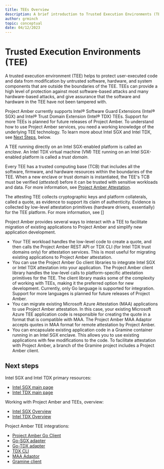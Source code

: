 ```yaml
---
title: TEEs Overview
description: A brief introduction to Trusted Execution Environments (TEEs).
author: grminch
topic: conceptual
date: 04/12/2023
---
```


# Trusted Execution Environments (TEE)

A trusted execution environment (TEE) helps to protect user-executed code and data from modification by untrusted software, hardware, and system components that are outside the boundaries of the TEE. TEEs can provide a high level of protection against most software-based attacks and many hardware-based attacks, and give assurance that the software and hardware in the TEE have not been tampered with. 

Project Amber currently supports Intel® Software Guard Extensions (Intel® SGX) and Intel® Trust Domain Extension (Intel® TDX) TEEs. Support for more TEEs is planned for future releases of Project Amber. To understand how to use Project Amber services, you need a working knowledge of the underlying TEE technology. To learn more about Intel SGX and Intel TDX, see [Next Steps](#next-steps), below.

A TEE running directly on an Intel SGX-enabled platform is called an _enclave_. An Intel TDX virtual machine (VM) TEE running on an Intel SGX-enabled platform is called a _trust domain_.

Every TEE has a trusted computing base (TCB) that includes all the software, firmware, and hardware resources within the boundaries of the TEE. When a new enclave or trust domain is instantiated, the TEE's TCB must be verified (_attested_) before it can be trusted with sensitive workloads and data. For more information, see [Project Amber Attestation](concept-attestation-overview.md).

The attesting TEE collects cryptographic keys and platform collaterals, called a quote, as evidence to support its claim of authenticity. Evidence is collected by low-level attestation primitives (hardware drivers, essentially) for the TEE platform. For more information, see []

Project Amber provides several ways to interact with a TEE to facilitate migration of existing applications to Project Amber and simplify new application development. 

* Your TEE workload handles the low-level code to create a quote, and then calls the Project Amber REST API or TDX CLI (for Intel TDX trust domains only) for attestation services. This is most useful for migrating existing applications to Project Amber attestation.
* You can use the Project Amber Go client libraries to integrate Intel SGX or Intel TDX attestation into your application. The Project Amber client library handles the low-level calls to platform-specific attestation primitives for the TEE. The client library masks some of the complexity of working with TEEs, making it the preferred option for new development. Currently, only Go language is supported for integration. Support for more languages is planned for future releases of Project Amber.
* You can migrate existing Microsoft Azure Attestation (MAA) applications to use Project Amber attestation. In this case, your existing Microsoft Azure TEE application code is responsible for creating the quote in a format that is compatible with MAA. The Project Amber MAA Adaptor accepts quotes in MAA format for remote attestation by Project Amber.
* You can encapsulate existing application code in a Gramine container running in an Intel SGX enclave. This allows you to use existing applications with few modifications to the code. To facilitate attestation with Project Amber, a branch of the Gramine project includes a Project Amber client. 

## Next steps

Intel SGX and Intel TDX primary resources:

- [Intel SGX main page][sgx-overview]
- [Intel TDX main page][tdx-overview]

Working with Project Amber and TEEs, overview:
 - [Intel SGX Overview](concept-intel-sgx.md)
 - [Intel TDX Overview](concept-intel-tdx.md)
 
Project Amber TEE integrations:
- [Project Amber Go Client](integrate-go-client.md)
- [Go-SGX adapter](integrate-go-sgx.md)
- [Go-TDX adapter](integrate-go-tdx.md)
- [TDX CLI](integrate-go-tdx-cli.md)
- [MAA Adaptor](integrate-maa.md)
- [Gramine client](integrate-gramine.md)
 


<!-- External URLs -->
[sgx-overview]: https://www.intel.com/content/www/us/en/developer/tools/software-guard-extensions/overview.html
[tdx-overview]: https://www.intel.com/content/www/us/en/developer/articles/technical/intel-trust-domain-extensions.html

